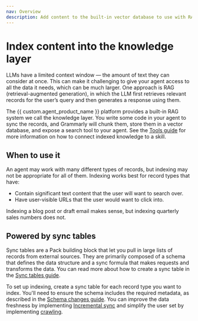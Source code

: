 ```yaml
---
nav: Overview
description: Add content to the built-in vector database to use with RAG.
---
```


# Index content into the knowledge layer

LLMs have a limited context window — the amount of text they can consider at once. This can make it challenging to give your agent access to all the data it needs, which can be much larger. One approach is RAG (retrieval-augmented generation), in which the LLM first retrieves relevant records for the user’s query and then generates a response using them.

The {{ custom.agent_product_name }} platform provides a built-in RAG system we call the knowledge layer. You write some code in your agent to sync the records, and Grammarly will chunk them, store them in a vector database, and expose a search tool to your agent. See the [Tools guide][tools_knowledge] for more information on how to connect indexed knowledge to a skill.


## When to use it

An agent may work with many different types of records, but indexing may not be appropriate for all of them. Indexing works best for record types that have:

- Contain significant text content that the user will want to search over.
- Have user-visible URLs that the user would want to click into.

Indexing a blog post or draft email makes sense, but indexing quarterly sales numbers does not.


## Powered by sync tables

Sync tables are a Pack building block that let you pull in large lists of records from external sources. They are primarily composed of a schema that defines the data structure and a sync formula that makes requests and transforms the data. You can read more about how to create a sync table in the [Sync tables guide][sync_tables].

To set up indexing, create a sync table for each record type you want to index. You'll need to ensure the schema includes the required metadata, as described in the [Schema changes guide][indexing_schemas]. You can improve the data freshness by implementing [Incremental sync][incremental] and simplify the user set by implementing [crawling][crawling].


[sync_tables]: ../../guides/blocks/sync-tables/index.md
[tools_knowledge]: ../features/tools.md#knowledge
[indexing_schemas]: ./schema.md
[incremental]: ./incremental.md
[crawling]: ./crawling.md
[todoist_agent]: ../examples.md#-todoist
